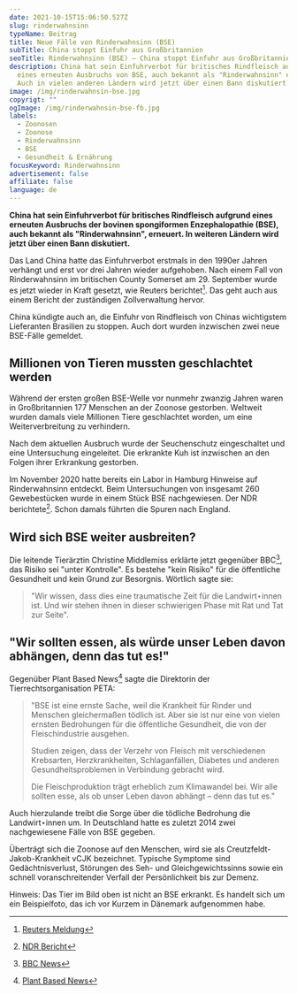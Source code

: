 ```yaml
---
date: 2021-10-15T15:06:50.527Z
slug: rinderwahnsinn
typeName: Beitrag
title: Neue Fälle von Rinderwahnsinn (BSE)
subTitle: China stoppt Einfuhr aus Großbritannien
seoTitle: Rinderwahnsinn (BSE) – China stoppt Einfuhr aus Großbritannien
description: China hat sein Einfuhrverbot für britisches Rindfleisch aufgrund
  eines erneuten Ausbruchs von BSE, auch bekannt als "Rinderwahnsinn" erneuert.
  Auch in vielen anderen Ländern wird jetzt über einen Bann diskutiert.
image: /img/rinderwahnsin-bse.jpg
copyrigt: ""
ogImage: /img/rinderwahnsin-bse-fb.jpg
labels:
  - Zoonosen
  - Zoonose
  - Rinderwahnsinn
  - BSE
  - Gesundheit & Ernährung
focusKeyword: Rinderwahnsinn
advertisement: false
affiliate: false
language: de
---
```

**China hat sein Einfuhrverbot für britisches Rindfleisch aufgrund eines erneuten Ausbruchs der bovinen spongiformen Enzephalopathie (BSE), auch bekannt als "Rinderwahnsinn", erneuert. In weiteren Ländern wird jetzt über einen Bann diskutiert.**

Das Land China hatte das Einfuhrverbot erstmals in den 1990er Jahren verhängt und erst vor drei Jahren wieder aufgehoben. Nach einem Fall von Rinderwahnsinn im britischen County Somerset am 29. September wurde es jetzt wieder in Kraft gesetzt, wie Reuters berichtet[^1]. Das geht auch aus einem Bericht der zuständigen Zollverwaltung hervor.

China kündigte auch an, die Einfuhr von Rindfleisch von Chinas wichtigstem Lieferanten Brasilien zu stoppen. Auch dort wurden inzwischen zwei neue BSE-Fälle gemeldet.

##  Millionen von Tieren mussten geschlachtet werden

Während der ersten großen BSE-Welle vor nunmehr zwanzig Jahren waren in Großbritannien 177 Menschen an der Zoonose gestorben. Weltweit wurden damals viele Millionen Tiere geschlachtet worden, um eine Weiterverbreitung zu verhindern.

Nach dem aktuellen Ausbruch wurde der Seuchenschutz eingeschaltet und eine Untersuchung eingeleitet. Die erkrankte Kuh ist inzwischen an den Folgen ihrer Erkrankung gestorben.

Im November 2020 hatte bereits ein Labor in Hamburg Hinweise auf Rinderwahnsinn entdeckt. Beim Untersuchungen von insgesamt 260 Gewebestücken wurde in einem Stück BSE nachgewiesen. Der NDR berichtete[^2]. Schon damals führten die Spuren nach England.

## Wird sich BSE weiter ausbreiten?

Die leitende Tierärztin Christine Middlemiss erklärte jetzt gegenüber BBC[^3], das Risiko sei "unter Kontrolle". Es bestehe "kein Risiko" für die öffentliche Gesundheit und kein Grund zur Besorgnis. Wörtlich sagte sie:

> "Wir wissen, dass dies eine traumatische Zeit für die Landwirt⋆innen ist. Und wir stehen ihnen in dieser schwierigen Phase mit Rat und Tat zur Seite".

## "Wir sollten essen, als würde unser Leben davon abhängen, denn das tut es!"

Gegenüber Plant Based News[^4] sagte die Direktorin der Tierrechtsorganisation PETA:

> "BSE ist eine ernste Sache, weil die Krankheit für Rinder und Menschen gleichermaßen tödlich ist. Aber sie ist nur eine von vielen ernsten Bedrohungen für die öffentliche Gesundheit, die von der Fleischindustrie ausgehen.
> 
> Studien zeigen, dass der Verzehr von Fleisch mit verschiedenen Krebsarten, Herzkrankheiten, Schlaganfällen, Diabetes und anderen Gesundheitsproblemen in Verbindung gebracht wird. 
> 
> Die Fleischproduktion trägt erheblich zum Klimawandel bei. Wir alle sollten esse, als ob unser Leben davon abhängt – denn das tut es."

Auch hierzulande treibt die Sorge über die tödliche Bedrohung die Landwirt⋆innen um. In Deutschland hatte es zuletzt 2014 zwei nachgewiesene Fälle von BSE gegeben.

Überträgt sich die Zoonose auf den Menschen, wird sie als Creutzfeldt-Jakob-Krankheit vCJK bezeichnet. Typische Symptome sind Gedächtnisverlust, Störungen des Seh- und Gleichgewichtssinns sowie ein schnell voranschreitender Verfall der Persönlichkeit bis zur Demenz.

Hinweis: Das Tier im Bild oben ist nicht an BSE erkrankt. Es handelt sich um ein Beispielfoto, das ich vor Kurzem in Dänemark aufgenommen habe.

[^1]: [Reuters Meldung](https://www.reuters.com/article/china-beef-britain/china-renews-ban-on-imports-of-some-uk-beef-over-mad-cow-case-idUKKBN2H108C)

[^2]: [NDR Bericht](https://www.ndr.de/geschichte/chronologie/BSE-Krise-Rinderseuche-erreicht-vor-20-Jahren-Deutschland,bse102.html)

[^3]: [BBC News](https://www.bbc.com/news/uk-england-somerset-58602051)

[^4]: [Plant Based News](https://plantbasednews.org/lifestyle/health/china-beef-imports-mad-cow-disease/)